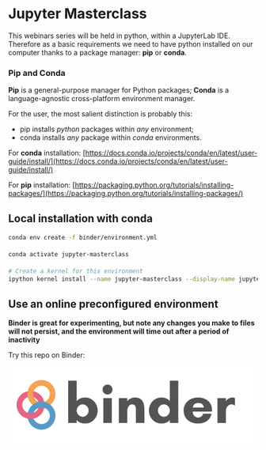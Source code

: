 # Jupyter Masterclass

This webinars series will be held in python, within a JupyterLab IDE.  Therefore as a basic requirements we need to have python installed on our computer thanks to a package manager: **pip** or **conda**.

### Pip and Conda
**Pip** is a general-purpose manager for Python packages;
**Conda** is a language-agnostic cross-platform environment manager.

For the user, the most salient distinction is probably this:
* pip installs *python* packages within *any* environment;
* conda installs *any* package within *conda* environments.

For **conda** installation: [https://docs.conda.io/projects/conda/en/latest/user-guide/install/](https://docs.conda.io/projects/conda/en/latest/user-guide/install/)

For **pip** installation: [https://packaging.python.org/tutorials/installing-packages/](https://packaging.python.org/tutorials/installing-packages/)

## Local installation with conda

```bash
conda env create -f binder/environment.yml

conda activate jupyter-masterclass

# Create a kernel for this environment
ipython kernel install --name jupyter-masterclass --display-name jupyter-masterclass --sys-prefix
```

## Use an online preconfigured environment

**Binder is great for experimenting, but note any changes you make to files will not persist, and the environment will time out after a period of inactivity**

Try this repo on Binder:

[![Binder](docs/source/binder-logo.svg)](https://mybinder.org/v2/gh/ibdafna/jupyter_masterclass/master?urlpath=lab)
